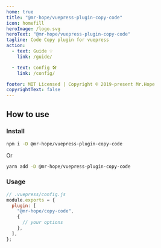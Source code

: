 ```yaml
---
home: true
title: "@mr-hope/vuepress-plugin-copy-code"
icon: homefill
heroImage: /logo.svg
heroText: "@mr-hope/vuepress-plugin-copy-code"
tagline: Code Copy plugin for vuepress
action:
  - text: Guide 💡
    link: /guide/

  - text: Config 🛠
    link: /config/

footer: MIT Licensed | Copyright © 2019-present Mr.Hope
copyrightText: false
---
```


## How to use

### Install

```bash
npm i -D @mr-hope/vuepress-plugin-copy-code
```

Or

```bash
yarn add -D @mr-hope/vuepress-plugin-copy-code
```

### Usage

```js {3-7}
// .vuepress/config.js
module.exports = {
  plugin: [
    "@mr-hope/copy-code",
    {
      // your options
    },
  ],
};
```
